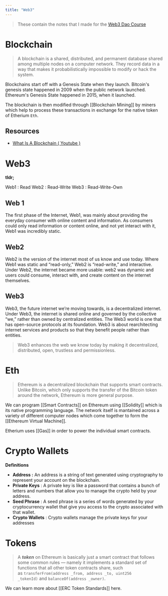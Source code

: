 ```yaml
---
title: "Web3"
---
```


> These contain the notes that I made for the [Web3 Dao Course](https://www.learnweb3.io/)

# Blockchain

> A blockchain is a shared, distributed, and permanent database shared among multiple nodes on a computer network. They record data in a way that makes it probabilistically impossible to modify or hack the system.

Blockchains start off with a Genesis State when they launch. Bitcoin's genesis state happened in 2009 when the public network launched. Ethereum's Genesis State happened in 2015, when it launched.

The blockchain is then modified through [[Blockchain Mining]] by miners which help to process these transactions in exchange for the native token of Etherium `Eth`.

## Resources

- [What Is A Blockchain ( Youtube )](https://www.youtube.com/watch?v=SSo_EIwHSd4)

# Web3
**tldr;**

Web1 :  Read
Web2 :  Read-Write
Web3 : Read-Write-Own

## Web 1
The first phase of the Internet, Web1, was mainly about providing the everyday consumer with online content and information. As consumers could only read information or content online, and not yet interact with it, Web1 was incredibly static.

## Web2
Web2 is the version of the internet most of us know and use today. Where Web1 was static and “read-only,” Web2 is “read-write,” and interactive. Under Web2, the internet became more usable: web2 was dynamic and users could consume, interact with, and create content on the internet themselves.

## Web3
Web3, the future internet we’re moving towards, is a decentralized internet. Under Web3, the internet is shared online and governed by the collective “we,” rather than owned by centralized entities. The Web3 world is one that has open-source protocols at its foundation. Web3 is about rearchitecting internet services and products so that they benefit people rather than entities.

> Web3 enhances the web we know today by making it decentralized, distributed, open, trustless and permissionless.


# Eth
> Ethereum is a decentralized blockchain that supports smart contracts. Unlike Bitcoin, which only supports the transfer of the Bitcoin token around the network, Ethereum is more general purpose.

We can program [[Smart Contracts]] on Ethereum using [[Solidity]] which is its native programming language. The network itself is mantained across a variety of different computer nodes which come together to form the [[Ethereum Virtual Machine]]. 

Etherium uses [[Gas]] in order to power the individual smart contracts.


# Crypto Wallets

**Definitions**
-  **Address :**  An address is a string of text generated using cryptography to represent your account on the blockchain.
- **Private Keys** : A private key is like a password that contains a bunch of letters and numbers that allow you to manage the crypto held by your address.
- **Seed Phrase** : A seed phrase is a series of words generated by your cryptocurrency wallet that give you access to the crypto associated with that wallet.
- **Crypto Wallets** : Crypto wallets manage the private keys for your addresses

# Tokens

> A **_token_** on Ethereum is basically just a smart contract that follows some common rules — namely it implements a standard set of functions that all other token contracts share, such as `transferFrom(address _from, address _to, uint256 _tokenId)` and `balanceOf(address _owner)`.

We can learn more about [[ERC Token Standards]] here.




